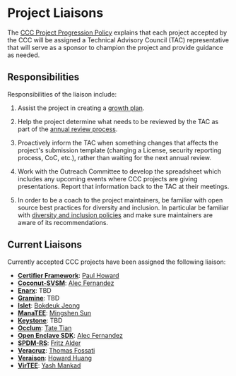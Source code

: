 # Project Liaisons

The [CCC Project Progression Policy](project-progression-policy.md) explains
that each project accepted by the CCC will be assigned a Technical Advisory
Council (TAC) representative that will serve as a sponsor to champion the
project and provide guidance as needed.

## Responsibilities

Responsibilities of the liaison include:

1. Assist the project in creating a [growth plan](growth-plans.md).

2. Help the project determine what needs to be reviewed by the TAC as
   part of the [annual review process](project-progression-policy.md#iv-annual-review-process).

3. Proactively inform the TAC when something changes that affects the
   project's submission template (changing a License, security reporting
   process, CoC, etc.), rather than waiting for the next annual review.
   
4. Work with the Outreach Committee to develop the spreadsheet which includes
   any upcoming events where CCC projects are giving presentations. Report
   that information back to the TAC at their meetings.

5. In order to be a coach to the project maintainers, be familiar with open
   source best practices for diversity and inclusion.  In particular be
   familiar with 
   [diversity and inclusion policies](diversity-and-inclusion-policies.md)
   and make sure maintainers are aware of its recommendations.

## Current Liaisons

Currently accepted CCC projects have been assigned the following liaison:

* **[Certifier Framework](https://github.com/ccc-certifier-framework)**: [Paul Howard](https://github.com/paulhowardarm)
* **[Coconut-SVSM](https://github.com/coconut-svsm)**: [Alec Fernandez](https://github.com/alecfernandez)
* **[Enarx](https://github.com/enarx)**: TBD
* **[Gramine](https://gramineproject.io/)**: TBD
* **[Islet](https://github.com/islet-project)**: [Bokdeuk Jeong](https://github.com/bokdeuk-jeong)
* **[ManaTEE](https://github.com/manatee-project)**: [Mingshen Sun](https://github.com/mssun)
* **[Keystone](https://keystone-enclave.org)**: TBD
* **[Occlum](https://occlum.io)**: [Tate Tian](https://github.com/tatetian)
* **[Open Enclave SDK](https://github.com/openenclave/openenclave)**: [Alec Fernandez](https://github.com/alecfernandez)
* **[SPDM-RS](https://github.com/ccc-spdm-tools/spdm-rs)**: [Fritz Alder](https://github.com/fritzalder)
* **[Veracruz](https://github.com/veracruz-project)**: [Thomas Fossati](https://github.com/thomas-fossati)
* **[Veraison](https://github.com/veraison)**: [Howard Huang](https://github.com/hannibalhuang)
* **[VirTEE](https://github.com/virtee)**: [Yash Mankad](https://github.com/yashkmankad)
